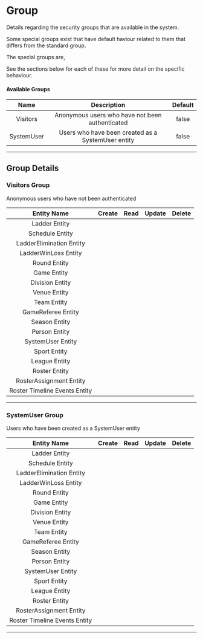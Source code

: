 <!--
@bot-written

WARNING AND NOTICE
Any access, download, storage, and/or use of this source code is subject to the terms and conditions of the
Full Software Licence as accepted by you before being granted access to this source code and other materials,
the terms of which can be accessed on the Codebots website at https://codebots.com/full-software-licence. Any
commercial use in contravention of the terms of the Full Software Licence may be pursued by Codebots through
licence termination and further legal action, and be required to indemnify Codebots for any loss or damage,
including interest and costs. You are deemed to have accepted the terms of the Full Software Licence on any
access, download, storage, and/or use of this source code.

BOT WARNING
This file is bot-written.
Any changes out side of "protected regions" will be lost next time the bot makes any changes.
-->

# Group

Details regarding the security groups that are available in the system.

Some special groups exist that have default haviour related to them that differs from the standard group.

The special groups are,


See the sections below for each of these for more detail on the specific behaviour.

#### Available Groups

| Name | Description | Default |
|:---: | :----: | :----: |
| Visitors | Anonymous users who have not been authenticated | false |
| SystemUser | Users who have been created as a SystemUser entity | false |

---

## Group Details



### Visitors Group 
Anonymous users who have not been authenticated


| Entity Name | Create | Read | Update | Delete |
| :------: | :------: | :------: | :------: | :------: |
| Ladder Entity | <i class="fa fa-times"> | <i class="fa fa-times"> | <i class="fa fa-times"> | <i class="fa fa-times"> |
| Schedule Entity | <i class="fa fa-times"> | <i class="fa fa-times"> | <i class="fa fa-times"> | <i class="fa fa-times"> |
| LadderElimination Entity | <i class="fa fa-times"> | <i class="fa fa-times"> | <i class="fa fa-times"> | <i class="fa fa-times"> |
| LadderWinLoss Entity | <i class="fa fa-times"> | <i class="fa fa-times"> | <i class="fa fa-times"> | <i class="fa fa-times"> |
| Round Entity | <i class="fa fa-times"> | <i class="fa fa-times"> | <i class="fa fa-times"> | <i class="fa fa-times"> |
| Game Entity | <i class="fa fa-times"> | <i class="fa fa-times"> | <i class="fa fa-times"> | <i class="fa fa-times"> |
| Division Entity | <i class="fa fa-times"> | <i class="fa fa-times"> | <i class="fa fa-times"> | <i class="fa fa-times"> |
| Venue Entity | <i class="fa fa-times"> | <i class="fa fa-times"> | <i class="fa fa-times"> | <i class="fa fa-times"> |
| Team Entity | <i class="fa fa-times"> | <i class="fa fa-times"> | <i class="fa fa-times"> | <i class="fa fa-times"> |
| GameReferee Entity | <i class="fa fa-times"> | <i class="fa fa-times"> | <i class="fa fa-times"> | <i class="fa fa-times"> |
| Season Entity | <i class="fa fa-times"> | <i class="fa fa-times"> | <i class="fa fa-times"> | <i class="fa fa-times"> |
| Person Entity | <i class="fa fa-times"> | <i class="fa fa-times"> | <i class="fa fa-times"> | <i class="fa fa-times"> |
| SystemUser Entity | <i class="fa fa-times"> | <i class="fa fa-times"> | <i class="fa fa-times"> | <i class="fa fa-times"> |
| Sport Entity | <i class="fa fa-times"> | <i class="fa fa-times"> | <i class="fa fa-times"> | <i class="fa fa-times"> |
| League Entity | <i class="fa fa-times"> | <i class="fa fa-times"> | <i class="fa fa-times"> | <i class="fa fa-times"> |
| Roster Entity | <i class="fa fa-times"> | <i class="fa fa-times"> | <i class="fa fa-times"> | <i class="fa fa-times"> |
| RosterAssignment Entity | <i class="fa fa-times"> | <i class="fa fa-times"> | <i class="fa fa-times"> | <i class="fa fa-times"> |
| Roster Timeline Events Entity | <i class="fa fa-times"> | <i class="fa fa-times"> | <i class="fa fa-times"> | <i class="fa fa-times"> |

---

### SystemUser Group 
Users who have been created as a SystemUser entity


| Entity Name | Create | Read | Update | Delete |
| :------: | :------: | :------: | :------: | :------: |
| Ladder Entity | <i class="fa fa-times"> | <i class="fa fa-times"> | <i class="fa fa-times"> | <i class="fa fa-times"> |
| Schedule Entity | <i class="fa fa-times"> | <i class="fa fa-times"> | <i class="fa fa-times"> | <i class="fa fa-times"> |
| LadderElimination Entity | <i class="fa fa-times"> | <i class="fa fa-times"> | <i class="fa fa-times"> | <i class="fa fa-times"> |
| LadderWinLoss Entity | <i class="fa fa-times"> | <i class="fa fa-times"> | <i class="fa fa-times"> | <i class="fa fa-times"> |
| Round Entity | <i class="fa fa-times"> | <i class="fa fa-times"> | <i class="fa fa-times"> | <i class="fa fa-times"> |
| Game Entity | <i class="fa fa-times"> | <i class="fa fa-times"> | <i class="fa fa-times"> | <i class="fa fa-times"> |
| Division Entity | <i class="fa fa-times"> | <i class="fa fa-times"> | <i class="fa fa-times"> | <i class="fa fa-times"> |
| Venue Entity | <i class="fa fa-times"> | <i class="fa fa-times"> | <i class="fa fa-times"> | <i class="fa fa-times"> |
| Team Entity | <i class="fa fa-times"> | <i class="fa fa-times"> | <i class="fa fa-times"> | <i class="fa fa-times"> |
| GameReferee Entity | <i class="fa fa-times"> | <i class="fa fa-times"> | <i class="fa fa-times"> | <i class="fa fa-times"> |
| Season Entity | <i class="fa fa-times"> | <i class="fa fa-times"> | <i class="fa fa-times"> | <i class="fa fa-times"> |
| Person Entity | <i class="fa fa-times"> | <i class="fa fa-times"> | <i class="fa fa-times"> | <i class="fa fa-times"> |
| SystemUser Entity | <i class="fa fa-times"> | <i class="fa fa-times"> | <i class="fa fa-times"> | <i class="fa fa-times"> |
| Sport Entity | <i class="fa fa-times"> | <i class="fa fa-times"> | <i class="fa fa-times"> | <i class="fa fa-times"> |
| League Entity | <i class="fa fa-times"> | <i class="fa fa-times"> | <i class="fa fa-times"> | <i class="fa fa-times"> |
| Roster Entity | <i class="fa fa-times"> | <i class="fa fa-times"> | <i class="fa fa-times"> | <i class="fa fa-times"> |
| RosterAssignment Entity | <i class="fa fa-times"> | <i class="fa fa-times"> | <i class="fa fa-times"> | <i class="fa fa-times"> |
| Roster Timeline Events Entity | <i class="fa fa-times"> | <i class="fa fa-times"> | <i class="fa fa-times"> | <i class="fa fa-times"> |

---

